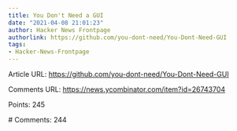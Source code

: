 ```yaml
---
title: You Don't Need a GUI
date: "2021-04-08 21:01:23"
author: Hacker News Frontpage
authorlink: https://github.com/you-dont-need/You-Dont-Need-GUI
tags:
- Hacker-News-Frontpage
---
```


<p>Article URL: <a href="https://github.com/you-dont-need/You-Dont-Need-GUI">https://github.com/you-dont-need/You-Dont-Need-GUI</a></p>
<p>Comments URL: <a href="https://news.ycombinator.com/item?id=26743704">https://news.ycombinator.com/item?id=26743704</a></p>
<p>Points: 245</p>
<p># Comments: 244</p>
